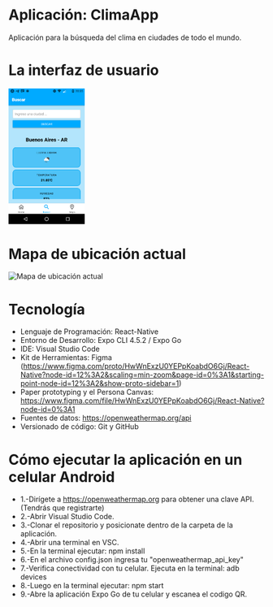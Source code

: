 # Aplicación: ClimaApp
Aplicación para la búsqueda del clima en ciudades de todo el mundo.

# La interfaz de usuario

<img alt="Interfaz de usuario" src="https://github.com/ferwargit/ClimaApp/blob/main/assets/img/Buscar.png" width="150"/>

# Mapa de ubicación actual

<img alt="Mapa de ubicación actual" src="" width="150"/>

# Tecnología
- Lenguaje de Programación: React-Native
- Entorno de Desarrollo: Expo CLI 4.5.2 / Expo Go
- IDE: Visual Studio Code
- Kit de Herramientas: Figma (https://www.figma.com/proto/HwWnExzU0YEPpKoabdO6Gj/React-Native?node-id=12%3A2&scaling=min-zoom&page-id=0%3A1&starting-point-node-id=12%3A2&show-proto-sidebar=1)
- Paper prototyping y el Persona Canvas: https://www.figma.com/file/HwWnExzU0YEPpKoabdO6Gj/React-Native?node-id=0%3A1
- Fuentes de datos: https://openweathermap.org/api
- Versionado de código: Git y GitHub

# Cómo ejecutar la aplicación en un celular Android
- 1.-Dirígete a https://openweathermap.org para obtener una clave API. (Tendrás que registrarte)
- 2.-Abrir Visual Studio Code.
- 3.-Clonar el repositorio y posicionate dentro de la carpeta de la aplicación.
- 4.-Abrir una terminal en VSC.
- 5.-En la terminal ejecutar: npm install
- 6.-En el archivo config.json ingresa tu "openweathermap_api_key"
- 7.-Verifica conectividad con tu celular. Ejecuta en la terminal: adb devices
- 8.-Luego en la terminal ejecutar: npm start
- 9.-Abre la aplicación Expo Go de tu celular y escanea el codigo QR.
